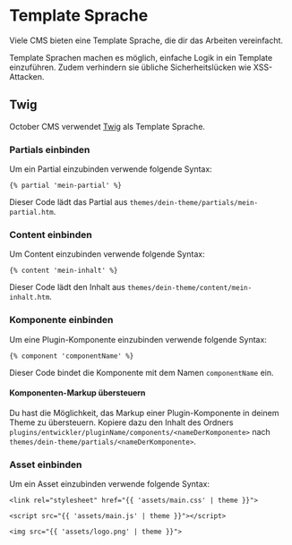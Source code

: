 # Template Sprache

Viele CMS bieten eine Template Sprache, die dir das Arbeiten vereinfacht.

Template Sprachen machen es möglich, einfache Logik in ein Template einzuführen. Zudem verhindern sie übliche Sicherheitslücken wie XSS-Attacken. 

## Twig

October CMS verwendet [Twig](https://twig.symfony.com/) als Template Sprache.

### Partials einbinden

Um ein Partial einzubinden verwende folgende Syntax:

```twig
{% partial 'mein-partial' %}
```

Dieser Code lädt das Partial aus `themes/dein-theme/partials/mein-partial.htm`.


### Content einbinden

Um Content einzubinden verwende folgende Syntax:

```twig
{% content 'mein-inhalt' %}
```

Dieser Code lädt den Inhalt aus `themes/dein-theme/content/mein-inhalt.htm`.

### Komponente einbinden

Um eine Plugin-Komponente einzubinden verwende folgende Syntax:

```twig
{% component 'componentName' %}
```

Dieser Code bindet die Komponente mit dem Namen `componentName` ein.

#### Komponenten-Markup übersteuern

Du hast die Möglichkeit, das Markup einer Plugin-Komponente in deinem Theme zu übersteuern.
Kopiere dazu den Inhalt des Ordners `plugins/entwickler/pluginName/components/<nameDerKomponente>` nach
	`themes/dein-theme/partials/<nameDerKomponente>`.

### Asset einbinden

Um ein Asset einzubinden verwende folgende Syntax:

```twig
<link rel="stylesheet" href="{{ 'assets/main.css' | theme }}">

<script src="{{ 'assets/main.js' | theme }}"></script>

<img src="{{ 'assets/logo.png' | theme }}">
```
